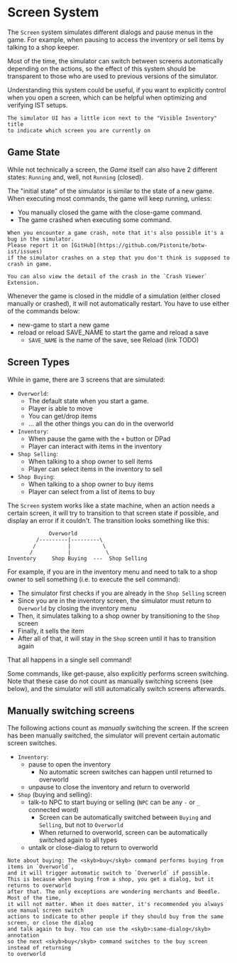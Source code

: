# Screen System

The `Screen` system simulates different dialogs and pause menus in the game.
For example, when pausing to access the inventory or sell items by talking
to a shop keeper.

Most of the time, the simulator can switch between screens automatically
depending on the actions, so the effect of this system should be transparent
to those who are used to previous versions of the simulator. 

Understanding this system could be useful, if you want to explicitly control
when you open a screen, which can be helpful when optimizing and verifying IST setups.

```admonish tip
The simulator UI has a little icon next to the "Visible Inventory" title
to indicate which screen you are currently on
```

## Game State
While not technically a screen, the *Game* itself can also have 2 different states:
`Running` and, well, not `Running` (closed).

The "initial state" of the simulator is similar to the state of a new game.
When executing most commands, the game will keep running, unless:
- You manually closed the game with the <skyb>close-game</skyb> command.
- The game crashed when executing some command.

```admonish note
When you encounter a game crash, note that it's also possible it's a bug in the simulator. 
Please report it on [GitHub](https://github.com/Pistonite/botw-ist/issues)
if the simulator crashes on a step that you don't think is supposed to crash in game.

You can also view the detail of the crash in the `Crash Viewer` Extension.

```

Whenever the game is closed in the middle of a simulation (either closed manually or crashed), it will not automatically
restart. You have to use either of the commands below:
- <skyb>new-game</skyb> to start a new game
- <skyb>reload</skyb> or <skyb>reload SAVE_NAME</skyb> to start the game and reload a save
  - `SAVE_NAME` is the name of the save, see Reload (link TODO)

## Screen Types
While in game, there are 3 screens that are simulated:

- `Overworld`:
  - The default state when you start a game.
  - Player is able to move
  - You can get/drop items
  - ... all the other things you can do in the overworld
- `Inventory`:
  - When pause the game with the `+` button or DPad
  - Player can interact with items in the inventory
- `Shop Selling`:
  - When talking to a shop owner to sell items
  - Player can select items in the inventory to sell
- `Shop Buying`:
  - When talking to a shop owner to buy items
  - Player can select from a list of items to buy

The `Screen` system works like a state machine, when an action needs a certain
screen, it will try to transition to that screen state if possible, and display
an error if it couldn't. The transition looks something like this:

```
             Overworld
         /---------|---------\
        /          |          \
       /           |           \
Inventory     Shop Buying  ---  Shop Selling
```

For example, if you are in the inventory menu and need to talk to a shop owner to sell something
(i.e. to execute the <skyb>sell</skyb> command):
- The simulator first checks if you are already in the `Shop Selling` screen
- Since you are in the inventory screen, the simulator must return to `Overworld` by closing the inventory menu
- Then, it simulates talking to a shop owner by transitioning to the `Shop` screen
- Finally, it sells the item
- After all of that, it will stay in the `Shop` screen until it has to transition again

That all happens in a single <skyb>sell</skyb> command!

Some commands, like <skyb>get-pause</skyb>, also explicitly performs screen switching.
Note that these case do not count as manually switching screens (see below), and the simulator
will still automatically switch screens afterwards.

## Manually switching screens
The following actions count as *manually* switching the screen.
If the screen has been manually switched, the simulator will prevent
certain automatic screen switches.

- `Inventory`:
  - <skyb>pause</skyb> to open the inventory
    - No automatic screen switches can happen until returned to overworld
  - <skyb>unpause</skyb> to close the inventory and return to overworld
- `Shop` (buying and selling):
  - <skyb>talk-to NPC</skyb> to start buying or selling (`NPC` can be any `-` or `_` connected word)
    - Screen can be automatically switched between `Buying` and `Selling`, but not to `Overworld`
    - When returned to overworld, screen can be automatically switched again to all types
  - <skyb>untalk</skyb> or <skyb>close-dialog</skyb> to return to overworld

```admonish note
Note about buying: The <skyb>buy</skyb> command performs buying from items in `Overworld`,
and it will trigger automatic switch to `Overworld` if possible.
This is because when buying from a shop, you get a dialog, but it returns to overworld
after that. The only exceptions are wondering merchants and Beedle. Most of the time,
it will not matter. When it does matter, it's recommended you always use manual screen switch
actions to indicate to other people if they should buy from the same screen, or close the dialog
and talk again to buy. You can use the <skyb>:same-dialog</skyb> annotation
so the next <skyb>buy</skyb> command switches to the buy screen instead of returning
to overworld
```





